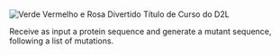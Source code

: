 # <p align="center">
  ![Verde Vermelho e Rosa Divertido Título de Curso do D2L](https://user-images.githubusercontent.com/114628584/219532842-65db11a8-e975-4c79-b985-89073a31083f.gif)




Receive as input a protein sequence and generate a mutant sequence, following a list of mutations.
